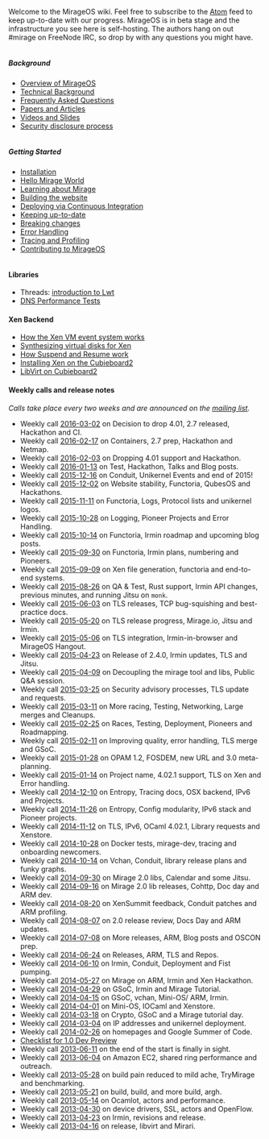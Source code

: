 Welcome to the MirageOS wiki. Feel free to subscribe to the [Atom](/wiki/atom.xml) feed to keep up-to-date with our progress.
MirageOS is in beta stage and the infrastructure you see here is self-hosting. The authors hang on out #mirage on FreeNode IRC, so drop by with any questions you might have.

<div class="row">

<div class="small-12 medium-5 large-5 column">
<h5>Background</h5>
<ul>
<li><a href="/wiki/overview-of-mirage">Overview of MirageOS</a></li>
<li><a href="/wiki/technical-background">Technical Background</a></li>
<li><a href="/wiki/faq">Frequently Asked Questions</a></li>
<li><a href="/wiki/papers">Papers and Articles</a></li>
<li><a href="/wiki/talks">Videos and Slides</a></li>
<li><a href="/security">Security disclosure process</a></li>
</ul>
</div>

<div class="small-12 medium-5 large-5 column">
<h5>Getting Started</h5>
<ul>
<li><a href="/wiki/install">Installation</a></li>
<li><a href="/wiki/hello-world">Hello Mirage World</a></li>
<li><a href="/wiki/learning">Learning about Mirage</a></li>
<li><a href="/wiki/mirage-www">Building the website</a></li>
<li><a href="/wiki/deploying-via-ci">Deploying via Continuous Integration</a></li>
<li><a href="/wiki/opam">Keeping up-to-date</a></li>
<li><a href="/wiki/breaking-changes">Breaking changes</a></li>
<li><a href="/wiki/mirage-3.0-errors">Error Handling</a></li>
<li><a href="/wiki/profiling">Tracing and Profiling</a></li>
<li><a href="/wiki/contributing">Contributing to MirageOS</a></li>
</ul>
</div>

</div>

#### Libraries

* Threads: [introduction to Lwt](/wiki/tutorial-lwt)
* [DNS Performance Tests](/wiki/performance)

#### Xen Backend

* [How the Xen VM event system works](/wiki/xen-events)
* [Synthesizing virtual disks for Xen](/wiki/xen-synthesize-virtual-disk)
* [How Suspend and Resume work](/wiki/xen-suspend)
* [Installing Xen on the Cubieboard2](/wiki/xen-on-cubieboard2)
* [LibVirt on Cubieboard2](/wiki/libvirt-on-cubieboard)

#### Weekly calls and release notes

*Calls take place every two weeks and are announced on the
[mailing list](http://lists.xenproject.org/cgi-bin/mailman/listinfo/mirageos-devel).*

* Weekly call [2016-03-02](/wiki/weekly-2016-03-02) on Decision to drop 4.01, 2.7 released, Hackathon and CI.
* Weekly call [2016-02-17](/wiki/weekly-2016-02-17) on Containers, 2.7 prep, Hackathon and Netmap.
* Weekly call [2016-02-03](/wiki/weekly-2016-02-03) on Dropping 4.01 support and Hackathon.
* Weekly call [2016-01-13](/wiki/weekly-2016-01-13) on Test, Hackathon, Talks and Blog posts.
* Weekly call [2015-12-16](/wiki/weekly-2015-12-16) on Conduit, Unikernel Events and end of 2015!
* Weekly call [2015-12-02](/wiki/weekly-2015-12-02) on Website stability, Functoria, QubesOS and Hackathons.
* Weekly call [2015-11-11](/wiki/weekly-2015-11-11) on Functoria, Logs, Protocol lists and unikernel logos.
* Weekly call [2015-10-28](/wiki/weekly-2015-10-28) on Logging, Pioneer Projects and Error Handling.
* Weekly call [2015-10-14](/wiki/weekly-2015-10-14) on Functoria, Irmin roadmap and upcoming blog posts.
* Weekly call [2015-09-30](/wiki/weekly-2015-09-30) on Functoria, Irmin plans, numbering and Pioneers.
* Weekly call [2015-09-09](/wiki/weekly-2015-09-09) on Xen file generation, functoria and end-to-end systems.
* Weekly call [2015-08-26](/wiki/weekly-2015-08-26) on QA & Test, Rust support,
  Irmin API changes, previous minutes, and running Jitsu on `monk`.
* Weekly call [2015-06-03](/wiki/weekly-2015-06-03) on TLS releases, TCP bug-squishing and best-practice docs.
* Weekly call [2015-05-20](/wiki/weekly-2015-05-20) on TLS release progress, Mirage.io, Jitsu and Irmin.
* Weekly call [2015-05-06](/wiki/weekly-2015-05-06) on TLS integration, Irmin-in-browser and MirageOS Hangout.
* Weekly call [2015-04-23](/wiki/weekly-2015-04-23) on Release of 2.4.0, Irmin updates, TLS and Jitsu.
* Weekly call [2015-04-09](/wiki/weekly-2015-04-09) on Decoupling the mirage tool and libs, Public Q&A session.
* Weekly call [2015-03-25](/wiki/weekly-2015-03-25) on Security advisory processes, TLS update and requests.
* Weekly call [2015-03-11](/wiki/weekly-2015-03-11) on More racing, Testing, Networking, Large merges and Cleanups.
* Weekly call [2015-02-25](/wiki/weekly-2015-02-25) on Races, Testing, Deployment, Pioneers and Roadmapping.
* Weekly call [2015-02-11](/wiki/weekly-2015-02-11) on Improving quality, error handling, TLS merge and GSoC.
* Weekly call [2015-01-28](/wiki/weekly-2015-01-28) on OPAM 1.2, FOSDEM, new URL and 3.0 meta-planning.
* Weekly call [2015-01-14](/wiki/weekly-2015-01-14) on Project name, 4.02.1 support, TLS on Xen and Error handling.
* Weekly call [2014-12-10](/wiki/weekly-2014-12-10) on Entropy, Tracing docs, OSX backend, IPv6 and Projects.
* Weekly call [2014-11-26](/wiki/weekly-2014-11-26) on Entropy, Config modularity, IPv6 stack and Pioneer projects.
* Weekly call [2014-11-12](/wiki/weekly-2014-11-12) on TLS, IPv6, OCaml 4.02.1, Library requests and Xenstore.
* Weekly call [2014-10-28](/wiki/weekly-2014-10-28) on Docker tests, mirage-dev, tracing and onboarding newcomers.
* Weekly call [2014-10-14](/wiki/weekly-2014-10-14) on Vchan, Conduit, library release plans and funky graphs.
* Weekly call [2014-09-30](/wiki/weekly-2014-09-30) on Mirage 2.0 libs, Calendar and some Jitsu.
* Weekly call [2014-09-16](/wiki/weekly-2014-09-16) on Mirage 2.0 lib releases, Cohttp, Doc day and ARM dev.
* Weekly call [2014-08-20](/wiki/weekly-2014-08-20) on XenSummit feedback, Conduit patches and ARM profiling.
* Weekly call [2014-08-07](/wiki/weekly-2014-08-07) on 2.0 release review, Docs Day and ARM updates.
* Weekly call [2014-07-08](/wiki/weekly-2014-07-08) on More releases, ARM, Blog posts and OSCON prep.
* Weekly call [2014-06-24](/wiki/weekly-2014-06-24) on Releases, ARM, TLS and Repos.
* Weekly call [2014-06-10](/wiki/weekly-2014-06-10) on Irmin, Conduit, Deployment and Fist pumping.
* Weekly call [2014-05-27](/wiki/weekly-2014-05-27) on Mirage on ARM, Irmin and Xen Hackathon.
* Weekly call [2014-04-29](/wiki/weekly-2014-04-29) on GSoC, Irmin and Mirage Tutorial.
* Weekly call [2014-04-15](/wiki/weekly-2014-04-15) on GSoC, vchan, Mini-OS/ ARM, Irmin.
* Weekly call [2014-04-01](/wiki/weekly-2014-04-01) on Mini-OS, IOCaml and Xenstore.
* Weekly call [2014-03-18](/wiki/weekly-2014-03-18) on Crypto, GSoC and a Mirage tutorial day.
* Weekly call [2014-03-04](/wiki/weekly-2014-03-04) on IP addresses and unikernel deployment.
* Weekly call [2014-02-26](/wiki/weekly-2014-02-26) on homepages and Google Summer of Code.
* [Checklist for 1.0 Dev Preview](dev-preview-checklist)
* Weekly call [2013-06-11](/wiki/weekly-2013-06-11) on the end of the start is finally in sight.
* Weekly call [2013-06-04](/wiki/weekly-2013-06-04) on Amazon EC2, shared ring performance and outreach.
* Weekly call [2013-05-28](/wiki/weekly-2013-05-28) on build pain reduced to mild ache, TryMirage and benchmarking.
* Weekly call [2013-05-21](/wiki/weekly-2013-05-21) on build, build, and more build, argh.
* Weekly call [2013-05-14](/wiki/weekly-2013-05-14) on Ocamlot, actors and performance.
* Weekly call [2013-04-30](/wiki/weekly-2013-04-30) on device drivers, SSL, actors and OpenFlow.
* Weekly call [2013-04-23](/wiki/weekly-2013-04-23) on Irmin, revisions and release.
* Weekly call [2013-04-16](/wiki/weekly-2013-04-16) on release, libvirt and Mirari.
